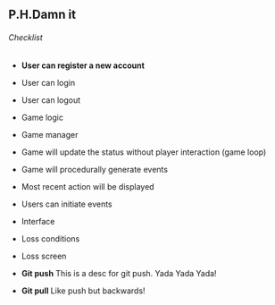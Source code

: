 ## P.H.Damn it

###### Checklist
* __User can register a new account__
* User can login 
* User can logout
* Game logic
* Game manager
* Game will update the status without player interaction (game loop)
* Game will procedurally generate events
* Most recent action will be displayed
* Users can initiate events
* Interface
* Loss conditions 
* Loss screen

* __Git push__
  This is a desc for git push. Yada Yada Yada!
  
* __Git pull__
  Like push but backwards!


